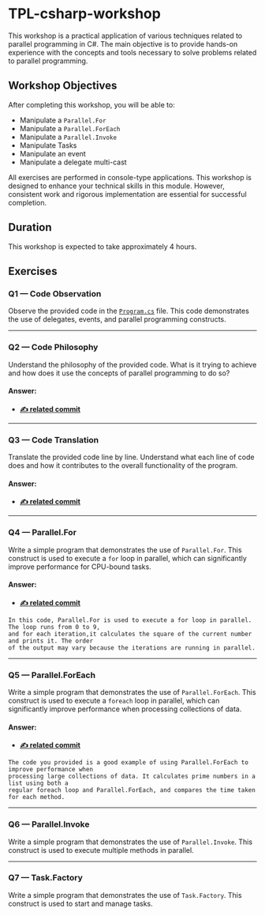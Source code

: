 ﻿# TPL-csharp-workshop

This workshop is a practical application of various techniques related to parallel programming in C#. The main objective is to provide hands-on experience with the concepts and tools necessary to solve problems related to parallel programming.

## Workshop Objectives

After completing this workshop, you will be able to:

- Manipulate a `Parallel.For`
- Manipulate a `Parallel.ForEach`
- Manipulate a `Parallel.Invoke`
- Manipulate Tasks
- Manipulate an event
- Manipulate a delegate multi-cast

All exercises are performed in console-type applications. This workshop is designed to enhance your technical skills in this module. However, consistent work and rigorous implementation are essential for successful completion.

## Duration

This workshop is expected to take approximately 4 hours.

## Exercises

### Q1 — Code Observation

Observe the provided code in the [`Program.cs`](https://github.com/sikatikenmogne/TPL-csharp-workshop/commit/ba841952320025a2d565df6f4146fbba2fb42fdd?diff=unified&w=0#diff-0b69b473fe937040615d69f606751f61ddbc2e3a1849360ff2456c22afe88c0b) file. This code demonstrates the use of delegates, events, and parallel programming constructs.

---

### Q2 — Code Philosophy

Understand the philosophy of the provided code. What is it trying to achieve and how does it use the concepts of parallel programming to do so?

#### Answer:
- **[✍️ related commit](https://github.com/sikatikenmogne/TPL-csharp-workshop/tree/2-code-philosophy?tab=readme-ov-file#answer)**

---

### Q3 — Code Translation

Translate the provided code line by line. Understand what each line of code does and how it contributes to the overall functionality of the program.

#### Answer:
- **[✍️ related commit](https://github.com/sikatikenmogne/TPL-csharp-workshop/commit/745385944a1d6d6db7a35e16835cb0e7833d73d1?diff=unified&w=1)**

---

### Q4 — Parallel.For

Write a simple program that demonstrates the use of `Parallel.For`. This construct is used to execute a `for` loop in parallel, which can significantly improve performance for CPU-bound tasks.

#### Answer:
- **[✍️ related commit](https://github.com/sikatikenmogne/TPL-csharp-workshop/blob/4-parallel-for/Program.cs)**

```text
In this code, Parallel.For is used to execute a for loop in parallel. The loop runs from 0 to 9,
and for each iteration,it calculates the square of the current number and prints it. The order 
of the output may vary because the iterations are running in parallel.
```

---

### Q5 — Parallel.ForEach

Write a simple program that demonstrates the use of `Parallel.ForEach`. This construct is used to execute a `foreach` loop in parallel, which can significantly improve performance when processing collections of data.

#### Answer:
- **[✍️ related commit](https://github.com/sikatikenmogne/TPL-csharp-workshop/blob/5-parallel-foreach/Program.cs)**

```text
The code you provided is a good example of using Parallel.ForEach to improve performance when
processing large collections of data. It calculates prime numbers in a list using both a 
regular foreach loop and Parallel.ForEach, and compares the time taken for each method.
```

---

### Q6 — Parallel.Invoke

Write a simple program that demonstrates the use of `Parallel.Invoke`. This construct is used to execute multiple methods in parallel.

---

### Q7 — Task.Factory

Write a simple program that demonstrates the use of `Task.Factory`. This construct is used to start and manage tasks.